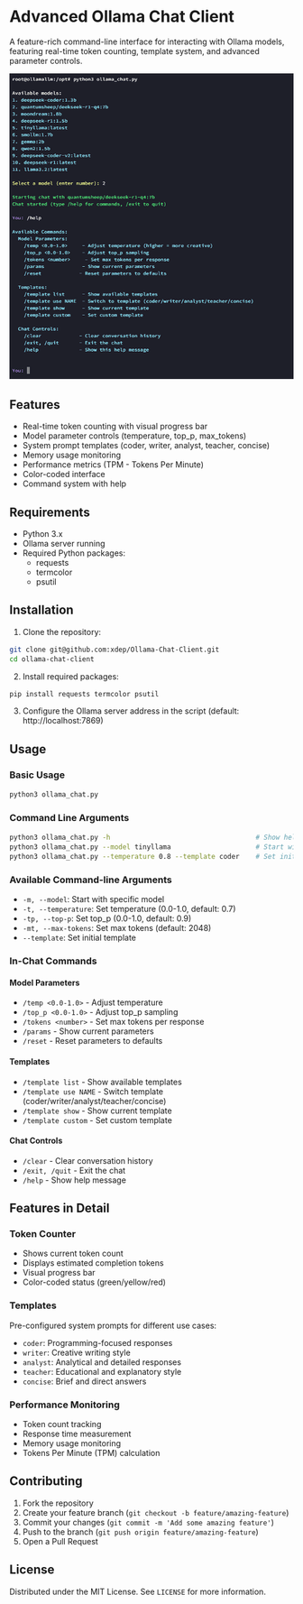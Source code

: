 # Advanced Ollama Chat Client

A feature-rich command-line interface for interacting with Ollama models, featuring real-time token counting, template system, and advanced parameter controls.

![Alt text](https://github.com/xdep/Ollama-Chat-Client/blob/main/example.png)

## Features

- Real-time token counting with visual progress bar
- Model parameter controls (temperature, top_p, max_tokens)
- System prompt templates (coder, writer, analyst, teacher, concise)
- Memory usage monitoring
- Performance metrics (TPM - Tokens Per Minute)
- Color-coded interface
- Command system with help

## Requirements

- Python 3.x
- Ollama server running
- Required Python packages:
  - requests
  - termcolor
  - psutil

## Installation

1. Clone the repository:
```bash
git clone git@github.com:xdep/Ollama-Chat-Client.git
cd ollama-chat-client
```

2. Install required packages:
```bash
pip install requests termcolor psutil
```

3. Configure the Ollama server address in the script (default: http://localhost:7869)

## Usage

### Basic Usage
```bash
python3 ollama_chat.py
```

### Command Line Arguments
```bash
python3 ollama_chat.py -h                                    # Show help
python3 ollama_chat.py --model tinyllama                     # Start with specific model
python3 ollama_chat.py --temperature 0.8 --template coder    # Set initial parameters
```

### Available Command-line Arguments
- `-m, --model`: Start with specific model
- `-t, --temperature`: Set temperature (0.0-1.0, default: 0.7)
- `-tp, --top-p`: Set top_p (0.0-1.0, default: 0.9)
- `-mt, --max-tokens`: Set max tokens (default: 2048)
- `--template`: Set initial template

### In-Chat Commands

#### Model Parameters
- `/temp <0.0-1.0>` - Adjust temperature
- `/top_p <0.0-1.0>` - Adjust top_p sampling
- `/tokens <number>` - Set max tokens per response
- `/params` - Show current parameters
- `/reset` - Reset parameters to defaults

#### Templates
- `/template list` - Show available templates
- `/template use NAME` - Switch template (coder/writer/analyst/teacher/concise)
- `/template show` - Show current template
- `/template custom` - Set custom template

#### Chat Controls
- `/clear` - Clear conversation history
- `/exit, /quit` - Exit the chat
- `/help` - Show help message

## Features in Detail

### Token Counter
- Shows current token count
- Displays estimated completion tokens
- Visual progress bar
- Color-coded status (green/yellow/red)

### Templates
Pre-configured system prompts for different use cases:
- `coder`: Programming-focused responses
- `writer`: Creative writing style
- `analyst`: Analytical and detailed responses
- `teacher`: Educational and explanatory style
- `concise`: Brief and direct answers

### Performance Monitoring
- Token count tracking
- Response time measurement
- Memory usage monitoring
- Tokens Per Minute (TPM) calculation

## Contributing

1. Fork the repository
2. Create your feature branch (`git checkout -b feature/amazing-feature`)
3. Commit your changes (`git commit -m 'Add some amazing feature'`)
4. Push to the branch (`git push origin feature/amazing-feature`)
5. Open a Pull Request

## License

Distributed under the MIT License. See `LICENSE` for more information.
